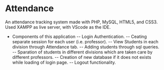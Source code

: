 # Attendance
An attendance tracking system made with PHP, MySQL, HTML5, and CSS3. 
Used XAMPP as live server, with VScode as the IDE.
 
- Components of this application
-- Login Authentication.
-- Ceating separate session for each user (i.e. professor).
-- View Students in each division through Attendance tab.
-- Adding students through sql queries.
-- Sparation of students in different divisions which are taken care by different professors.
-- Creation of new database if it does not exists while loading of login page.
-- Logout functionality.
